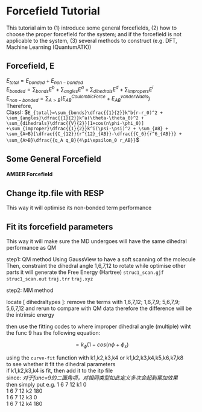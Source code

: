 # Forcefield Tutorial

This tutorial aim to (1) introduce some general forcefields, (2) how to choose the proper forcefield for the system;
and if the forcefield is not applicable to the system, (3) several methods to construct (e.g. DFT, Machine Learning (QuantumATK))

## Forcefield, E

$`E_{total}=E_{bonded}+E_{non-bonded}`$  
$`E_{bonded}=\sum_{bonds} E^{b}+\sum_{angles} E^{a}+\sum_{dihedrals} E^{d}+\sum_{impropers} E^{i}`$  
$`E_{non-bonded}=\sum_{A>B}(E^{Coulombic Force}_{AB}+E^{van der Waals}_{AB})`$  
Therefore,  
ClassI: $`E_{total}=\sum_{bonds}\dfrac{{1}{2}}k^b{r-r_0)^2 + \sum_{angles}\dfrac{{1}{2}}k^a(\theta-\theta_0)^2 + \sum_{dihedrals}\dfrac{{V}{2}}[1+cos(n\phi-\phi_0)] +\sum_{improper}\dfrac{{1}{2}}k^i(\psi-\psi)^2 + \sum_{AB} + \sum_{A>B}[\dfrac{{C_{12}}{r^{12}_{AB}}-\dfrac{{C_6}{r^6_{AB}}} + \sum_{A>B}\dfrac{{q_A q_B}{4\pi\epsilon_0 r_AB}}`$

## Some General Forcefield

#### AMBER Forcefield 


## Change itp.file with RESP 
This way it will optimise its non-bonded term performance 

## Fit its forcefield parameters
This way it will make sure the MD undergoes will have the same dihedral performance as QM

step1: QM method 
Using GaussView to have a soft scanning of the molecule 
Then, constraint the dihedral angle 1,6,7,12 to rotate while optimise other parts 
it will generate the Free Energy (Hartree)
`struc1_scan.gjf` `struc1_scan.out`
`traj.trr` `traj.xyz`

step2: MM method

locate [ dihedraltypes ]:
remove the terms with 1,6,7,12; 1,6,7,9; 5,6,7,9; 5,6,7,12 and rerun to compare with QM data
therefore the difference will be the intrinsic energy 

then use the fitting codes to 
where improper dihedral angle (multiple) wiht the func 9 has the following equation:
```math
=k_{\phi}(1-cos(n\phi+\phi_{s})  
```
using the `curve-fit` function with k1,k2,k3,k4 or k1,k2,k3,k4,k5,k6,k7,k8  
to see whether it fit the dihedral parameters  
if k1,k2,k3,k4 is fit, then add it to the itp file  
since: *对于func=9的二面角项，对相同类型如此定义多次会起到累加效果*  
then simply put e.g. 1 6 7 12 k1 0  
                     1 6 7 12 k2 180  
                     1 6 7 12 k3 0  
                     1 6 7 12 k4 180  
